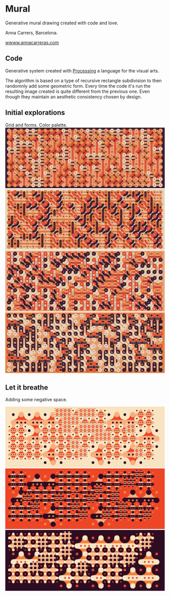 # Mural
Generative mural drawing created with code and love.

Anna Carrers, Barcelona.

[wwww.annacarreras.com](wwww.annacarreras.com)

## Code
Generative system created with [Processing](www.processing.org) a language for the visual arts.

The algorithm is based on a type of recursive rectangle subdivision to then randomnly add some geometric form. Every time the code it's run the resulting image created is quite different from the previous one. Even though they maintain an aesthetic consistency chosen by design.

## Initial explorations
Grid and forms. Color palette.
![one](/captures/mural_2021_04_26_16_31_03.png)
![two](/captures/mural_2021_04_26_16_31_05.png)
![three](/captures/mural_2021_04_26_16_31_07.png)
![four](/captures/mural_2021_04_26_16_31_09.png)

## Let it breathe
Adding some negative space.

![four](/captures/mural_2021_04_29_20_31_47.png)
![four](/captures/mural_2021_04_29_20_32_14.png)
![four](/captures/mural_2021_04_29_20_35_07.png)

